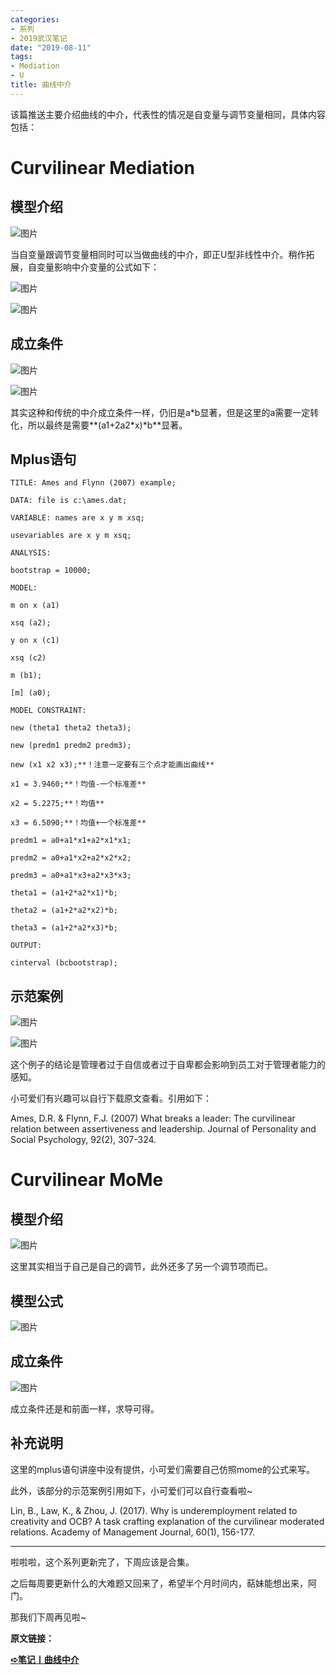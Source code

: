 ```yaml
---
categories:
- 系列
- 2019武汉笔记
date: "2019-08-11"
tags:
- Mediation
- U
title: 曲线中介
---
```

该篇推送主要介绍曲线的中介，代表性的情况是自变量与调节变量相同，具体内容包括：

<!--more-->

# **Curvilinear Mediation**

## **模型介绍**

![图片](https://tie-1315290370.cos.ap-beijing.myqcloud.com/TIE/202309120007210.png)

当自变量跟调节变量相同时可以当做曲线的中介，即正U型非线性中介。稍作拓展，自变量影响中介变量的公式如下：

![图片](https://tie-1315290370.cos.ap-beijing.myqcloud.com/TIE/202309120007129.png)

![图片](https://tie-1315290370.cos.ap-beijing.myqcloud.com/TIE/202309120007266.png)

## **成立条件**

![图片](https://tie-1315290370.cos.ap-beijing.myqcloud.com/TIE/202309120007059.png)

![图片](https://tie-1315290370.cos.ap-beijing.myqcloud.com/TIE/202309120007088.png)

其实这种和传统的中介成立条件一样，仍旧是a*b显著，但是这里的a需要一定转化，所以最终是需要**(a1+2a2\*x)\*b**显著。

## **Mplus语句**

```
TITLE: Ames and Flynn (2007) example;

DATA: file is c:\ames.dat;

VARIABLE: names are x y m xsq;

usevariables are x y m xsq;

ANALYSIS:

bootstrap = 10000;

MODEL:

m on x (a1)

xsq (a2);

y on x (c1)

xsq (c2)

m (b1);

[m] (a0);

MODEL CONSTRAINT:

new (theta1 theta2 theta3);

new (predm1 predm2 predm3);

new (x1 x2 x3);**！注意一定要有三个点才能画出曲线**

x1 = 3.9460;**！均值-一个标准差**

x2 = 5.2275;**！均值**

x3 = 6.5090;**！均值+一个标准差**

predm1 = a0+a1*x1+a2*x1*x1;

predm2 = a0+a1*x2+a2*x2*x2;

predm3 = a0+a1*x3+a2*x3*x3;

theta1 = (a1+2*a2*x1)*b;

theta2 = (a1+2*a2*x2)*b;

theta3 = (a1+2*a2*x3)*b;

OUTPUT:

cinterval (bcbootstrap);
```

## **示范案例**

![图片](https://tie-1315290370.cos.ap-beijing.myqcloud.com/TIE/202309120007178.png)

![图片](https://tie-1315290370.cos.ap-beijing.myqcloud.com/TIE/202309120007753.png)

这个例子的结论是管理者过于自信或者过于自卑都会影响到员工对于管理者能力的感知。

小可爱们有兴趣可以自行下载原文查看。引用如下：

Ames, D.R. & Flynn, F.J. (2007) What breaks a leader: The curvilinear relation between assertiveness and leadership. Journal of Personality and Social Psychology, 92(2), 307-324.





# **Curvilinear MoMe**

## **模型介绍**

![图片](https://tie-1315290370.cos.ap-beijing.myqcloud.com/TIE/202309120007774.jpeg)

这里其实相当于⾃己是⾃己的调节，此外还多了另⼀个调节项而已。

## **模型公式**

![图片](https://tie-1315290370.cos.ap-beijing.myqcloud.com/TIE/202309120007818.png)

## **成立条件**

![图片](https://tie-1315290370.cos.ap-beijing.myqcloud.com/TIE/202309120007850.png)

成立条件还是和前面一样，求导可得。

## **补充说明**

这里的mplus语句讲座中没有提供，小可爱们需要自己仿照mome的公式来写。

此外，该部分的示范案例引用如下，小可爱们可以自行查看啦~

Lin, B., Law, K., & Zhou, J. (2017). Why is underemployment related to creativity and OCB? A task crafting explanation of the curvilinear moderated relations. Academy of Management Journal, 60(1), 156-177.



---

啦啦啦，这个系列更新完了，下周应该是合集。



之后每周要更新什么的大难题又回来了，希望半个月时间内，萜妹能想出来，阿门。



那我们下周再见啦~

**原文链接：**

[**➪笔记丨曲线中介**](https://mp.weixin.qq.com/s?__biz=MzIwMDk1OTM2OQ==&mid=2247484837&idx=1&sn=063275711eb593cc0025e919db875260&chksm=96f47143a183f8551c713428c600fb1957b950913bf7da72daf4e8637f25e6d1704b30f081fa&token=1026914331&lang=zh_CN&scene=21#wechat_redirect)
